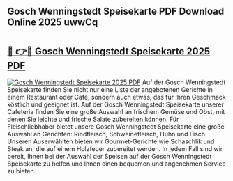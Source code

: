 ## Gosch Wenningstedt Speisekarte PDF Download Online 2025 uwwCq

# <h2><a href="http://gcazc62.nevu.top/?p=Gosch+Wenningstedt+Speisekarte">🔗 👉🔴 Gosch Wenningstedt Speisekarte 2025 PDF</a></h2>

[![Gosch Wenningstedt Speisekarte 2025 PDF](https://i.imgur.com/dBaPXMq.png)](http://gcazc62.nevu.top/?p=Gosch+Wenningstedt+Speisekarte)
Auf der Gosch Wenningstedt Speisekarte finden Sie nicht nur eine Liste der angebotenen Gerichte in einem Restaurant oder Café, sondern auch etwas, das für Ihren Geschmack köstlich und geeignet ist. Auf der Gosch Wenningstedt Speisekarte unserer Cafeteria finden Sie eine große Auswahl an frischem Gemüse und Obst, mit denen Sie leichte und frische Salate zubereiten können. Für Fleischliebhaber bietet unsere Gosch Wenningstedt Speisekarte eine große Auswahl an Gerichten: Rindfleisch, Schweinefleisch, Huhn und Fisch. Unseren Auserwählten bieten wir Gourmet-Gerichte wie Schaschlik und Steak an, die auf einem Holzfeuer zubereitet werden. In jedem Fall sind wir bereit, Ihnen bei der Auswahl der Speisen auf der Gosch Wenningstedt Speisekarte zu helfen und Ihnen einen bequemen und angenehmen Service zu bieten.

